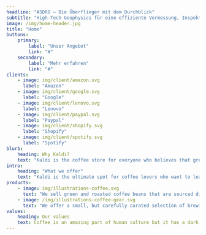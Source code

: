 ```yaml
---
headline: "ASDRO – Die Überflieger mit dem Durchblick"
subtitle: "High-Tech Geophysics für eine effiziente Vermessung, Inspektion und fachspezifische Bewertung von Oberflächen und Untergründen."
image: /img/home-header.jpg
title: "Home"
buttons:
    primary:
        label: "Unser Angebot"
        link: "#"
    secondary:
        label: "Mehr erfahren"
        link: "#"
clients:
    - image: img/client/amazon.svg
      label: "Amazon"
    - image: img/client/google.svg
      label: "Google"
    - image: img/client/lenovo.svg
      label: "Lenovo"
    - image: img/client/paypal.svg
      label: "Paypal"
    - image: img/client/shopify.svg
      label: "Shopify"
    - image: img/client/spotify.svg
      label: "Spotify"
blurb:
    heading: Why Kaldi?
    text: "Kaldi is the coffee store for everyone who believes that great coffee shouldn't just taste good, it should do good too. We source all of our beans directly from small scale sustainable farmers and make sure part of the profits are reinvested in their communities."
intro:
    heading: "What we offer"
    text: "Kaldi is the ultimate spot for coffee lovers who want to learn about their java’s origin and support the farmers that grew it. We take coffee production, roasting and brewing seriously and we’re glad to pass that knowledge to anyone."
products:
    - image: img/illustrations-coffee.svg
      text: "We sell green and roasted coffee beans that are sourced directly from independent farmers and farm cooperatives. We’re proud to offer a variety of coffee beans grown with great care for the environment and local communities. Check our post or contact us directly for current availability."
    - image: /img/illustrations-coffee-gear.svg
      text: "We offer a small, but carefully curated selection of brewing gear and tools for every taste and experience level. No matter if you roast your own beans or just bought your first french press, you’ll find a gadget to fall in love with in our shop."
values:
    heading: Our values
    text: Coffee is an amazing part of human culture but it has a dark side too – one of colonialism and mindless abuse of natural resources and human lives. We want to turn this around and return the coffee trade to the drink’s exhilarating, empowering and unifying nature.
---
```


